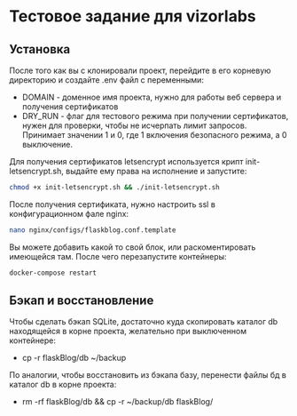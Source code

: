 # Тестовое задание для vizorlabs
## Установка
После того как вы с клонировали проект, перейдите в его корневую директорию и создайте .env файл c переменными:
 - DOMAIN - доменное имя проекта, нужно для работы веб сервера и получения сертификатов
 - DRY_RUN - флаг для тестового режима при получении сертификатов, нужен для проверки, чтобы не исчерпать лимит запросов. Принимает значении 1 и 0, где 1 включения безопасного режима, а 0 выключение.

Для получения сертификатов letsencrypt используется крипт init-letsencrypt.sh, выдайте ему права на исполнение и запустите:
```sh
chmod +x init-letsencrypt.sh && ./init-letsencrypt.sh
```
После получения сертификата, нужно настроить ssl в конфигурационном фале nginx:
```sh
nano nginx/configs/flaskblog.conf.template
```
Вы можете добавить какой то свой блок, или раскоментировать имеющейся там. После чего перезапустите контейнеры:
```sh
docker-compose restart
```
## Бэкап и восстановление 
Чтобы сделать бэкап SQLite, достаточно куда скопировать каталог db находящейся в корне проекта, желательно при выключенном контейнере:
- cp -r flaskBlog/db ~/backup

По аналогии, чтобы восстановить из бэкапа базу, перенести файлы бд в каталог db в корне проекта:
- rm -rf flaskBlog/db && cp -r ~/backup/db flaskBlog/

